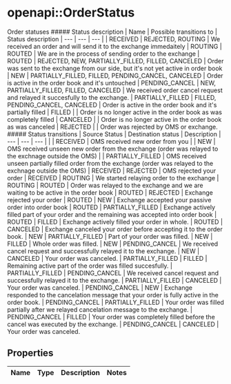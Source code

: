 # openapi::OrderStatus

Order statuses ##### Status description  | Name | Possible transitions to | Status description  | --- | --- | --- | | RECEIVED | REJECTED, ROUTING | We received an order and will send it to the exchange immedaitely | ROUTING | ROUTED | We are in the process of sending order to the exchange | ROUTED | REJECTED, NEW, PARTIALLY_FILLED, FILLED, CANCELED | Order was sent to the exchange from our side, but it's not yet active in order book | NEW | PARTIALLY_FILLED, FILLED, PENDING_CANCEL, CANCELED | Order is active in the order book and it's untouched | PENDING_CANCEL | NEW, PARTIALLY_FILLED, FILLED, CANCELED | We received order cancel request and relayed it succesfully to the exchange.  | PARTIALLY_FILLED | FILLED, PENDING_CANCEL, CANCELED | Order is active in the order book and it's partially filled | FILLED | | Order is no longer active in the order book as was completely filled  | CANCELED | | Order is no longer active in the order book as was canceled | REJECTED | | Order was rejected by OMS or exchange. ##### Status transitions  | Source Status | Destination status | Description | --- | --- | --- | | | RECEIVED | OMS received new order from you | | NEW | OMS received unseen new order from the exchange (order was relayed to the exchnage outside the OMS) | | PARTIALLY_FILLED | OMS received unseen partially filled order from the exchange (order was relayed to the exchnage outside the OMS) | RECEIVED | REJECTED | OMS rejected your order | RECEIVED | ROUTING | We started relaying order to the exchange | ROUTING | ROUTED | Order was relayed to the exchange and we are waiting to be active in the order book | ROUTED | REJECTED | Exchange rejected your order | ROUTED | NEW | Exchange accepted your passive order into order book | ROUTED | PARTIALLY_FILLED | Exchange actively filled part of your order and the remaining was accepted into order book | ROUTED | FILLED | Exchange actively filled your order in whole. | ROUTED | CANCELED | Exchange canceled your order before accepting it to the order book. | NEW | PARTIALLY_FILLED | Part of your order was filled. | NEW | FILLED | Whole order was filled. | NEW | PENDING_CANCEL | We received cancel request and successfully relayed it to the exchange. | NEW | CANCELED | Your order was canceled. | PARTIALLY_FILLED | FILLED | Remaining active part of the order was filled succesfully. | PARTIALLY_FILLED | PENDING_CANCEL | We received cancel request and successfully relayed it to the exchange. | PARTIALLY_FILLED | CANCELED | Your order was canceled. | PENDING_CANCEL | NEW | Exchange responded to the cancelation message that your order is fully active in the order book. | PENDING_CANCEL | PARTIALLY_FILLED | Your order was filled partially after we relayed cancelation message to the exchange. | PENDING_CANCEL | FILLED | Your order was completely filled before the cancel was executed by the exchange. | PENDING_CANCEL | CANCELED | Your order was canceled. 
## Properties
Name | Type | Description | Notes
------------ | ------------- | ------------- | -------------


